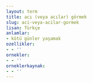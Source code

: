 ```yaml
---
layout: term
title: acı (veya acılar) görmek
slug: aci-veya-acilar-gormek
lisan: Türkçe
anlamlar:
- kötü günler yaşamak
ozellikler:
- - ''
ornekler:
- - ''
orneklerkaynak:
- - ''
---
```

